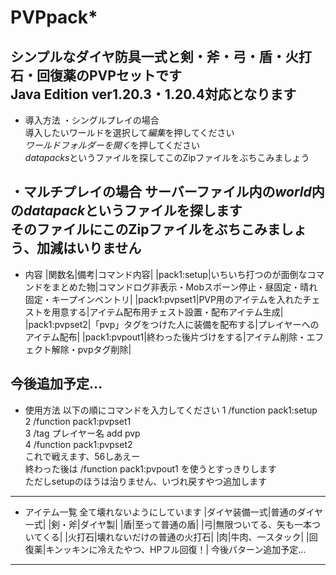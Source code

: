 # PVPpack*
シンプルなダイヤ防具一式と剣・斧・弓・盾・火打石・回復薬のPVPセットです  
Java Edition ver1.20.3・1.20.4対応となります 
--- 
* 導入方法
・シングルプレイの場合  
導入したいワールドを選択して*編集*を押してください  
*ワールドフォルダーを開く*を押してください  
*datapacks*というファイルを探してこのZipファイルをぶちこみましょう  

・マルチプレイの場合
サーバーファイル内の*world*内の*datapack*というファイルを探します  
そのファイルにこのZipファイルをぶちこみましょう、加減はいりません
---
* 内容
|関数名|備考|コマンド内容|
|pack1:setup|いちいち打つのが面倒なコマンドをまとめた物|コマンドログ非表示・Mobスポーン停止・昼固定・晴れ固定・キープインベントリ|
|pack1:pvpset1|PVP用のアイテムを入れたチェストを用意する|アイテム配布用チェスト設置・配布アイテム生成|
|pack1:pvpset2|「pvp」タグをつけた人に装備を配布する|プレイヤーへのアイテム配布|
|pack1:pvpout1|終わった後片づけをする|アイテム削除・エフェクト解除・pvpタグ削除|
  
今後追加予定…
---
* 使用方法
以下の順にコマンドを入力してください
1 /function pack1:setup  
2 /function pack1:pvpset1  
3 /tag プレイヤー名 add pvp  
4 /function pack1:pvpset2  
これで戦えます、56しあえー  
終わった後は /function pack1:pvpout1 を使うとすっきりします  
ただしsetupのほうは治りません、いづれ戻すやつ追加します
---
* アイテム一覧
全て壊れないようにしています
|ダイヤ装備一式|普通のダイヤ一式|
|剣・斧|ダイヤ製|
|盾|至って普通の盾|
|弓|無限ついてる、矢も一本ついてくる|
|火打石|壊れないだけの普通の火打石|
|肉|牛肉、一スタック|
|回復薬|キンッキンに冷えたやつ、HPフル回復！|
今後パターン追加予定…  
---
